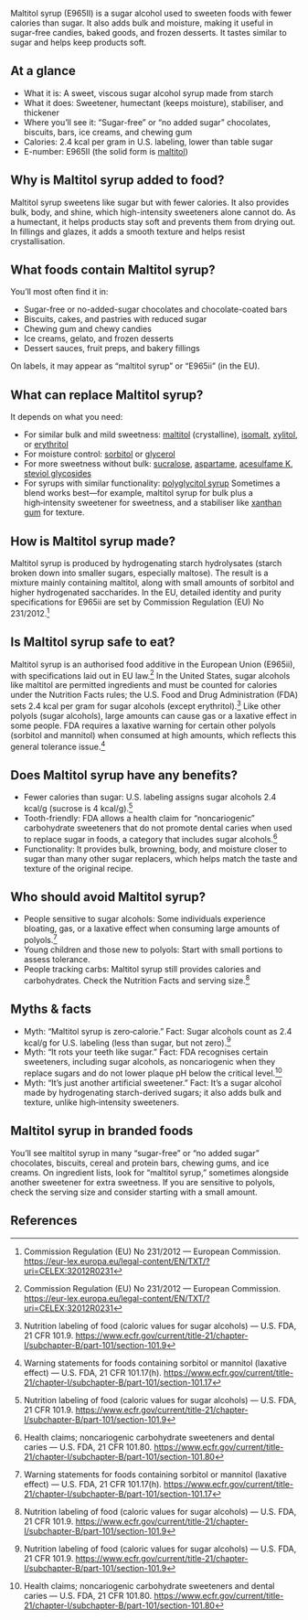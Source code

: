 Maltitol syrup (E965II) is a sugar alcohol used to sweeten foods with fewer calories than sugar. It also adds bulk and moisture, making it useful in sugar-free candies, baked goods, and frozen desserts. It tastes similar to sugar and helps keep products soft.

<!--more-->

## At a glance
- What it is: A sweet, viscous sugar alcohol syrup made from starch
- What it does: Sweetener, humectant (keeps moisture), stabiliser, and thickener
- Where you’ll see it: “Sugar-free” or “no added sugar” chocolates, biscuits, bars, ice creams, and chewing gum
- Calories: 2.4 kcal per gram in U.S. labeling, lower than table sugar
- E-number: E965II (the solid form is [maltitol](/e965-maltitol))

## Why is Maltitol syrup added to food?
Maltitol syrup sweetens like sugar but with fewer calories. It also provides bulk, body, and shine, which high-intensity sweeteners alone cannot do. As a humectant, it helps products stay soft and prevents them from drying out. In fillings and glazes, it adds a smooth texture and helps resist crystallisation.

## What foods contain Maltitol syrup?
You’ll most often find it in:
- Sugar-free or no-added-sugar chocolates and chocolate-coated bars
- Biscuits, cakes, and pastries with reduced sugar
- Chewing gum and chewy candies
- Ice creams, gelato, and frozen desserts
- Dessert sauces, fruit preps, and bakery fillings

On labels, it may appear as “maltitol syrup” or “E965ii” (in the EU).

## What can replace Maltitol syrup?
It depends on what you need:
- For similar bulk and mild sweetness: [maltitol](/e965-maltitol) (crystalline), [isomalt](/e953-isomalt), [xylitol](/e967-xylitol), or [erythritol](/e968-erythritol)
- For moisture control: [sorbitol](/e420-sorbitol) or [glycerol](/e422-glycerol)
- For more sweetness without bulk: [sucralose](/e955-sucralose), [aspartame](/e951-aspartame), [acesulfame K](/e950-acesulfame-k), [steviol glycosides](/e960-steviol-glycosides)
- For syrups with similar functionality: [polyglycitol syrup](/e964-polyglycitol-syrup)
Sometimes a blend works best—for example, maltitol syrup for bulk plus a high‑intensity sweetener for sweetness, and a stabiliser like [xanthan gum](/e415-xanthan-gum) for texture.

## How is Maltitol syrup made?
Maltitol syrup is produced by hydrogenating starch hydrolysates (starch broken down into smaller sugars, especially maltose). The result is a mixture mainly containing maltitol, along with small amounts of sorbitol and higher hydrogenated saccharides. In the EU, detailed identity and purity specifications for E965ii are set by Commission Regulation (EU) No 231/2012.[^1]

## Is Maltitol syrup safe to eat?
Maltitol syrup is an authorised food additive in the European Union (E965ii), with specifications laid out in EU law.[^1] In the United States, sugar alcohols like maltitol are permitted ingredients and must be counted for calories under the Nutrition Facts rules; the U.S. Food and Drug Administration (FDA) sets 2.4 kcal per gram for sugar alcohols (except erythritol).[^2] Like other polyols (sugar alcohols), large amounts can cause gas or a laxative effect in some people. FDA requires a laxative warning for certain other polyols (sorbitol and mannitol) when consumed at high amounts, which reflects this general tolerance issue.[^3]

## Does Maltitol syrup have any benefits?
- Fewer calories than sugar: U.S. labeling assigns sugar alcohols 2.4 kcal/g (sucrose is 4 kcal/g).[^2]
- Tooth-friendly: FDA allows a health claim for “noncariogenic” carbohydrate sweeteners that do not promote dental caries when used to replace sugar in foods, a category that includes sugar alcohols.[^4]
- Functionality: It provides bulk, browning, body, and moisture closer to sugar than many other sugar replacers, which helps match the taste and texture of the original recipe.

## Who should avoid Maltitol syrup?
- People sensitive to sugar alcohols: Some individuals experience bloating, gas, or a laxative effect when consuming large amounts of polyols.[^3]
- Young children and those new to polyols: Start with small portions to assess tolerance.
- People tracking carbs: Maltitol syrup still provides calories and carbohydrates. Check the Nutrition Facts and serving size.[^2]

## Myths & facts
- Myth: “Maltitol syrup is zero‑calorie.” Fact: Sugar alcohols count as 2.4 kcal/g for U.S. labeling (less than sugar, but not zero).[^2]
- Myth: “It rots your teeth like sugar.” Fact: FDA recognises certain sweeteners, including sugar alcohols, as noncariogenic when they replace sugars and do not lower plaque pH below the critical level.[^4]
- Myth: “It’s just another artificial sweetener.” Fact: It’s a sugar alcohol made by hydrogenating starch-derived sugars; it also adds bulk and texture, unlike high‑intensity sweeteners.

## Maltitol syrup in branded foods
You’ll see maltitol syrup in many “sugar-free” or “no added sugar” chocolates, biscuits, cereal and protein bars, chewing gums, and ice creams. On ingredient lists, look for “maltitol syrup,” sometimes alongside another sweetener for extra sweetness. If you are sensitive to polyols, check the serving size and consider starting with a small amount.

## References
[^1]: Commission Regulation (EU) No 231/2012 — European Commission. https://eur-lex.europa.eu/legal-content/EN/TXT/?uri=CELEX:32012R0231
[^2]: Nutrition labeling of food (caloric values for sugar alcohols) — U.S. FDA, 21 CFR 101.9. https://www.ecfr.gov/current/title-21/chapter-I/subchapter-B/part-101/section-101.9
[^3]: Warning statements for foods containing sorbitol or mannitol (laxative effect) — U.S. FDA, 21 CFR 101.17(h). https://www.ecfr.gov/current/title-21/chapter-I/subchapter-B/part-101/section-101.17
[^4]: Health claims; noncariogenic carbohydrate sweeteners and dental caries — U.S. FDA, 21 CFR 101.80. https://www.ecfr.gov/current/title-21/chapter-I/subchapter-B/part-101/section-101.80
